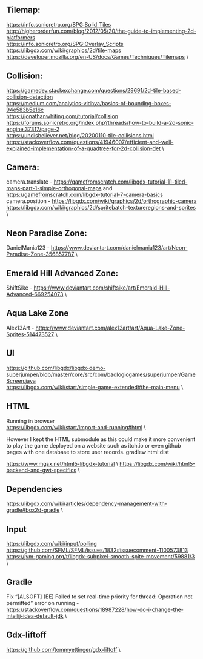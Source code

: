 ## Tilemap:

https://info.sonicretro.org/SPG:Solid_Tiles \
http://higherorderfun.com/blog/2012/05/20/the-guide-to-implementing-2d-platformers \
https://info.sonicretro.org/SPG:Overlay_Scripts \
https://libgdx.com/wiki/graphics/2d/tile-maps \
https://developer.mozilla.org/en-US/docs/Games/Techniques/Tilemaps \

## Collision:

https://gamedev.stackexchange.com/questions/29691/2d-tile-based-collision-detection \
https://medium.com/analytics-vidhya/basics-of-bounding-boxes-94e583b5e16c \
https://jonathanwhiting.com/tutorial/collision \
https://forums.sonicretro.org/index.php?threads/how-to-build-a-2d-sonic-engine.37317/page-2 \
https://undisbeliever.net/blog/20200110-tile-collisions.html \
https://stackoverflow.com/questions/41946007/efficient-and-well-explained-implementation-of-a-quadtree-for-2d-collision-det \


## Camera:
camera.translate - https://gamefromscratch.com/libgdx-tutorial-11-tiled-maps-part-1-simple-orthogonal-maps and https://gamefromscratch.com/libgdx-tutorial-7-camera-basics \
camera.position - https://libgdx.com/wiki/graphics/2d/orthographic-camera
https://libgdx.com/wiki/graphics/2d/spritebatch-textureregions-and-sprites \

## Neon Paradise Zone:

DanielMania123 - https://www.deviantart.com/danielmania123/art/Neon-Paradise-Zone-356857787 \

## Emerald Hill Advanced Zone:

ShiftSike - https://www.deviantart.com/shiftsike/art/Emerald-Hill-Advanced-669254073 \

## Aqua Lake Zone

Alex13Art - https://www.deviantart.com/alex13art/art/Aqua-Lake-Zone-Sprites-514473527 \

## UI
https://github.com/libgdx/libgdx-demo-superjumper/blob/master/core/src/com/badlogicgames/superjumper/GameScreen.java \
https://libgdx.com/wiki/start/simple-game-extended#the-main-menu \

## HTML
Running in browser \
https://libgdx.com/wiki/start/import-and-running#html \ 

However I kept the HTML submodule as this could make it more convenient to play the game deployed on  a website such as itch.io or even github pages with one database to store user records. gradlew html:dist 
 
https://www.mgsx.net/html5-libgdx-tutorial \ 
https://libgdx.com/wiki/html5-backend-and-gwt-specifics \

## Dependencies
https://libgdx.com/wiki/articles/dependency-management-with-gradle#box2d-gradle \

## Input
https://libgdx.com/wiki/input/polling \
https://github.com/SFML/SFML/issues/1832#issuecomment-1100573813 \
https://jvm-gaming.org/t/libgdx-subpixel-smooth-spite-movement/59881/3 \

## Gradle
Fix “[ALSOFT] (EE) Failed to set real-time priority for thread: Operation not permitted” error on running - https://stackoverflow.com/questions/18987228/how-do-i-change-the-intellij-idea-default-jdk \

## Gdx-liftoff

https://github.com/tommyettinger/gdx-liftoff \

